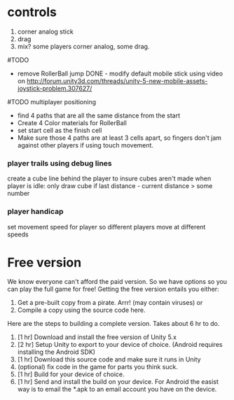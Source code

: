 # controls
1. corner analog stick
2. drag
3. mix? some players corner analog, some drag.

#TODO
- remove RollerBall jump
DONE - modify default mobile stick using video on http://forum.unity3d.com/threads/unity-5-new-mobile-assets-joystick-problem.307627/

#TODO multiplayer positioning
- find 4 paths that are all the same distance from the start
- Create 4 Color materials for RollerBall
- set start cell as the finish cell
- Make sure those 4 paths are at least 3 cells apart, so fingers don't jam against other players if using touch movement.

### player trails using debug lines
create a cube line behind the player
to insure cubes aren't made when player is idle:
only draw cube if last distance - current distance > some number
### player handicap
set movement speed for player so different players move at different speeds

# Free version
We know everyone can't afford the paid version. So we have options so you can play the full game for free! Getting the free version entails you either:
1. Get a pre-built copy from a pirate. Arrr! (may contain viruses)
or
2. Compile a copy using the source code here.

Here are the steps to building a complete version. Takes about 6 hr to do.
1. [1 hr] Download and install the free version of Unity 5.x
2. [2 hr] Setup Unity to export to your device of choice. (Android requires installing the Android SDK)
3. [1 hr] Download this source code and make sure it runs in Unity
4. (optional) fix code in the game for parts you think suck.
5. [1 hr] Build for your device of choice.
6. [1 hr] Send and install the build on your device. For Android the easist way is to email the *.apk to an email account you have on the device.